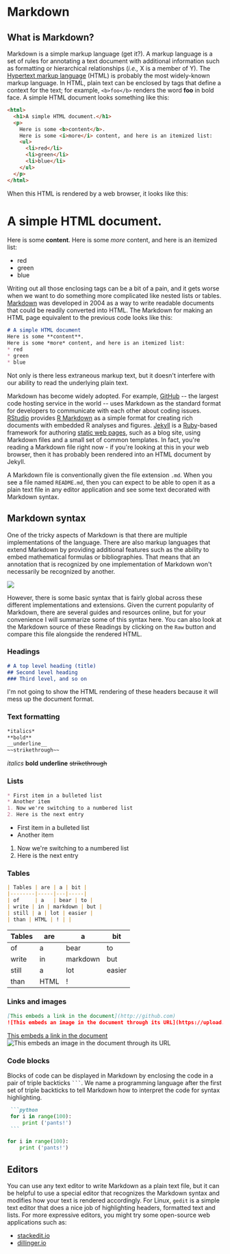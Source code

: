 # Markdown

## What is Markdown?
Markdown is a simple markup language (get it?).  A markup language is a set of rules for annotating a text document with additional information such as formatting or hierarchical relationships (*i.e.,* X is a member of Y).  The [Hypertext markup language](https://en.wikipedia.org/wiki/HTML) (HTML) is probably the most widely-known markup language.  In HTML, plain text can be enclosed by tags that define a context for the text; for example, `<b>foo</b>` renders the word **foo** in bold face.  A simple HTML document looks something like this:
```html
<html>
  <h1>A simple HTML document.</h1>
  <p>
    Here is some <b>content</b>.
    Here is some <i>more</i> content, and here is an itemized list:
    <ul>
      <li>red</li>
      <li>green</li>
      <li>blue</li>
    </ul>
  </p>
</html>
```

When this HTML is rendered by a web browser, it looks like this:
  <h1>A simple HTML document.</h1>
  <p>
    Here is some <b>content</b>.
    Here is some <i>more</i> content, and here is an itemized list:
    <ul>
      <li>red</li>
      <li>green</li>
      <li>blue</li>
    </ul>
  </p>

Writing out all those enclosing tags can be a bit of a pain, and it gets worse when we want to do something more complicated like nested lists or tables.  [Markdown](https://en.wikipedia.org/wiki/Markdown) was developed in 2004 as a way to write readable documents that could be readily converted into HTML.  The Markdown for making an HTML page equivalent to the previous code looks like this:
```markdown
# A simple HTML document
Here is some **content**.
Here is some *more* content, and here is an itemized list:
* red
* green
* blue
```
Not only is there less extraneous markup text, but it doesn't interfere with our ability to read the underlying plain text.

Markdown has become widely adopted.  For example, [GitHub](github.com) -- the largest code hosting service in the world -- uses Markdown as the standard format for developers to communicate with each other about coding issues.  [RStudio](https://www.rstudio.com/) provides [R Markdown](https://rmarkdown.rstudio.com/) as a simple format for creating rich documents with embedded R analyses and figures.  [Jekyll](https://en.wikipedia.org/wiki/Jekyll_(software)) is a [Ruby](https://en.wikipedia.org/wiki/Ruby_(programming_language))-based framework for authoring [static web pages](https://en.wikipedia.org/wiki/Static_web_page), such as a blog site, using Markdown files and a small set of common templates.  In fact, you're reading a Markdown file right now - if you're looking at this in your web browser, then it has probably been rendered into an HTML document by Jekyll.

A Markdown file is conventionally given the file extension `.md`.  When you see a file named `README.md`, then you can expect to be able to open it as a plain text file in any editor application and see some text decorated with Markdown syntax.


## Markdown syntax
One of the tricky aspects of Markdown is that there are multiple implementations of the language.  There are also markup languages that extend Markdown by providing additional features such as the ability to embed mathematical formulas or bibliographies.  That means that an annotation that is recognized by one implementation of Markdown won't necessarily be recognized by another. 

![](https://imgs.xkcd.com/comics/standards.png)

However, there is some basic syntax that is fairly global across these different implementations and extensions.  Given the current popularity of Markdown, there are several guides and resources online, but for your convenience I will summarize some of this syntax here.  You can also look at the Markdown source of these Readings by clicking on the `Raw` button and compare this file alongside the rendered HTML.

### Headings

```markdown
# A top level heading (title)
## Second level heading
### Third level, and so on
```
I'm not going to show the HTML rendering of these headers because it will mess up the document format.


### Text formatting
```markdown
*italics*
**bold**
__underline__
~~strikethrough~~
```
*italics*
**bold**
__underline__
~~strikethrough~~

### Lists
```markdown
* First item in a bulleted list
* Another item
1. Now we're switching to a numbered list
2. Here is the next entry
```
* First item in a bulleted list
* Another item
1. Now we're switching to a numbered list
2. Here is the next entry

### Tables
```markdown
| Tables | are | a | bit |
|--------|-----|---|-----|
| of     | a   | bear | to |
| write | in | markdown | but |
| still | a | lot | easier | 
| than | HTML | ! | |
```
| Tables | are | a | bit |
|--------|-----|---|-----|
| of     | a   | bear | to |
| write | in | markdown | but |
| still | a | lot | easier | 
| than | HTML | ! | |

### Links and images
```markdown
[This embeds a link in the document](http://github.com)
![This embeds an image in the document through its URL](https://upload.wikimedia.org/wikipedia/commons/thumb/9/91/Octicons-mark-github.svg/200px-Octicons-mark-github.svg.png)
```
[This embeds a link in the document](http://github.com)
![This embeds an image in the document through its URL](https://upload.wikimedia.org/wikipedia/commons/thumb/9/91/Octicons-mark-github.svg/200px-Octicons-mark-github.svg.png)

### Code blocks
Blocks of code can be displayed in Markdown by enclosing the code in a pair of triple backticks ` ``` `.  We name a programming language after the first set of triple backticks to tell Markdown how to interpret the code for syntax highlighting.
````markdown
 ```python
 for i in range(100):
     print ('pants!')
 ```
````
 ```python
 for i in range(100):
     print ('pants!')
 ```

## Editors
You can use any text editor to write Markdown as a plain text file, but it can be helpful to use a special editor that recognizes the Markdown syntax and modifies how your text is rendered accordingly.  For Linux, `gedit` is a simple text editor that does a nice job of highlighting headers, formatted text and lists.  For more expressive editors, you might try some open-source web applications such as:
* [stackedit.io](https://stackedit.io/app#)
* [dillinger.io](https://dillinger.io/)

